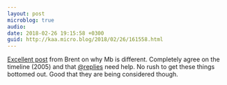 ```yaml
---
layout: post
microblog: true
audio: 
date: 2018-02-26 19:15:58 +0300
guid: http://kaa.micro.blog/2018/02/26/161558.html
---
```

[Excellent post](http://inessential.com/2018/02/01/why_micro_blog_is_not_another_app_net) from Brent on why Mb is different. Completely agree on the timeline (2005) and that [@replies](https://micro.blog/replies) need help. No rush to get these things bottomed out. Good that they are being considered though.
